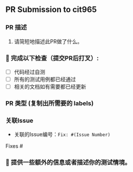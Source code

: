 ## PR Submission to cit965

### PR 描述
1. 请简短地描述此PR做了什么。

### 🤖 完成以下检查（提交PR后打叉）:

- [ ] 代码经过自测
- [ ] 所有的测试用例都已经通过
- [ ] 相关的文档如有需要都已经更新

### PR 类型 (复制出所需要的 labels)
<!--
Add one of the following kinds:
/bug
/cleanup
/documentation
/feature

Optionally add one or more of the following kinds if applicable:
/api-change
/deprecation
/failing-test
/flake
/regression
-->

### 关联Issue
- 关联的Issue编号：`Fix: #(Issue Number)`
<!--
*Automatically closes linked issue when PR is merged.
Usage: `Fixes #<issue number>`, or `Fixes (paste link of issue)`.
_If PR is about `failing-tests or flakes`, please post the related issues/tests in a comment and do not use `Fixes`_*
-->
Fixes #

### 📝 提供一些额外的信息或者描述你的测试情境。
